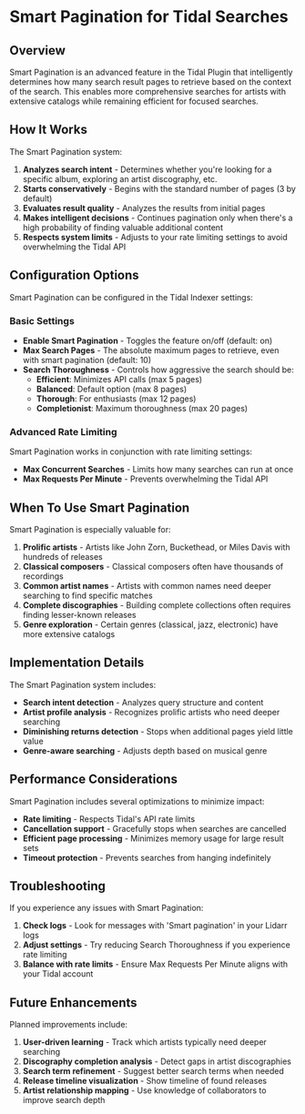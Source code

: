 # Smart Pagination for Tidal Searches

## Overview

Smart Pagination is an advanced feature in the Tidal Plugin that intelligently determines how many search result pages to retrieve based on the context of the search. This enables more comprehensive searches for artists with extensive catalogs while remaining efficient for focused searches.

## How It Works

The Smart Pagination system:

1. **Analyzes search intent** - Determines whether you're looking for a specific album, exploring an artist discography, etc.
2. **Starts conservatively** - Begins with the standard number of pages (3 by default)
3. **Evaluates result quality** - Analyzes the results from initial pages
4. **Makes intelligent decisions** - Continues pagination only when there's a high probability of finding valuable additional content
5. **Respects system limits** - Adjusts to your rate limiting settings to avoid overwhelming the Tidal API

## Configuration Options

Smart Pagination can be configured in the Tidal Indexer settings:

### Basic Settings

- **Enable Smart Pagination** - Toggles the feature on/off (default: on)
- **Max Search Pages** - The absolute maximum pages to retrieve, even with smart pagination (default: 10)
- **Search Thoroughness** - Controls how aggressive the search should be:
  - **Efficient**: Minimizes API calls (max 5 pages)
  - **Balanced**: Default option (max 8 pages)
  - **Thorough**: For enthusiasts (max 12 pages)
  - **Completionist**: Maximum thoroughness (max 20 pages)

### Advanced Rate Limiting

Smart Pagination works in conjunction with rate limiting settings:

- **Max Concurrent Searches** - Limits how many searches can run at once
- **Max Requests Per Minute** - Prevents overwhelming the Tidal API

## When To Use Smart Pagination

Smart Pagination is especially valuable for:

1. **Prolific artists** - Artists like John Zorn, Buckethead, or Miles Davis with hundreds of releases
2. **Classical composers** - Classical composers often have thousands of recordings
3. **Common artist names** - Artists with common names need deeper searching to find specific matches
4. **Complete discographies** - Building complete collections often requires finding lesser-known releases
5. **Genre exploration** - Certain genres (classical, jazz, electronic) have more extensive catalogs

## Implementation Details

The Smart Pagination system includes:

- **Search intent detection** - Analyzes query structure and content
- **Artist profile analysis** - Recognizes prolific artists who need deeper searching
- **Diminishing returns detection** - Stops when additional pages yield little value
- **Genre-aware searching** - Adjusts depth based on musical genre

## Performance Considerations

Smart Pagination includes several optimizations to minimize impact:

- **Rate limiting** - Respects Tidal's API rate limits
- **Cancellation support** - Gracefully stops when searches are cancelled
- **Efficient page processing** - Minimizes memory usage for large result sets
- **Timeout protection** - Prevents searches from hanging indefinitely

## Troubleshooting

If you experience any issues with Smart Pagination:

1. **Check logs** - Look for messages with 'Smart pagination' in your Lidarr logs
2. **Adjust settings** - Try reducing Search Thoroughness if you experience rate limiting
3. **Balance with rate limits** - Ensure Max Requests Per Minute aligns with your Tidal account

## Future Enhancements

Planned improvements include:

1. **User-driven learning** - Track which artists typically need deeper searching
2. **Discography completion analysis** - Detect gaps in artist discographies
3. **Search term refinement** - Suggest better search terms when needed
4. **Release timeline visualization** - Show timeline of found releases
5. **Artist relationship mapping** - Use knowledge of collaborators to improve search depth 